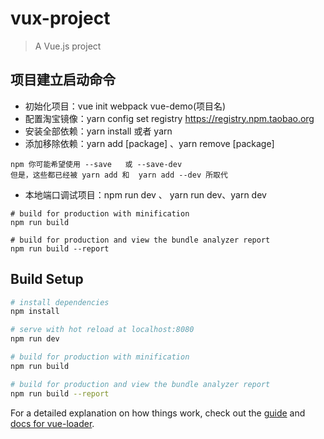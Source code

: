 # vux-project

> A Vue.js project


## 项目建立启动命令

- 初始化项目：vue init webpack vue-demo(项目名)
- 配置淘宝镜像：yarn config set registry https://registry.npm.taobao.org
- 安装全部依赖：yarn install 或者 yarn
- 添加移除依赖：yarn add [package] 、yarn remove [package]
```
npm 你可能希望使用 --save   或 --save-dev
但是，这些都已经被 yarn add 和  yarn add --dev 所取代
```
- 本地端口调试项目：npm run dev 、 yarn run dev、yarn dev
```
# build for production with minification
npm run build

# build for production and view the bundle analyzer report
npm run build --report
```

## Build Setup

``` bash
# install dependencies
npm install

# serve with hot reload at localhost:8080
npm run dev

# build for production with minification
npm run build

# build for production and view the bundle analyzer report
npm run build --report
```

For a detailed explanation on how things work, check out the [guide](http://vuejs-templates.github.io/webpack/) and [docs for vue-loader](http://vuejs.github.io/vue-loader).
